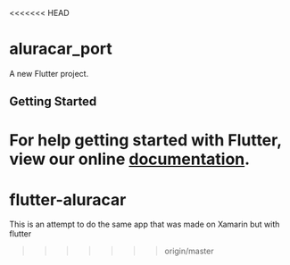 <<<<<<< HEAD
# aluracar_port

A new Flutter project.

## Getting Started

For help getting started with Flutter, view our online
[documentation](https://flutter.io/).
=======
# flutter-aluracar
This is an attempt to do the same app that was made on Xamarin but with flutter
>>>>>>> origin/master
